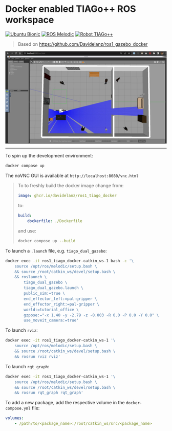 # Docker enabled TIAGo++ ROS workspace

[![Ubuntu Bionic](https://img.shields.io/badge/Ubuntu-bionic-blue)](https://releases.ubuntu.com/18.04/)
[![ROS Melodic](https://img.shields.io/badge/ROS-melodic-blue)](http://wiki.ros.org/melodic)
[![Robot TIAGo++](https://img.shields.io/badge/Robot-TIAGo++-blue)](https://wiki.ros.org/Robots/TIAGo++)

> Based on https://github.com/Davidelanz/ros1_gazebo_docker

<img width=600 align=center alt="noVNC preview" src=".readme_assets/preview_gazebo.jpg">

---

To spin up the development environment:
```sh
docker compose up
```

The noVNC GUI is available at `http://localhost:8080/vnc.html`


> To to freshly build the docker image change from:
> ```yml
> image: ghcr.io/davidelanz/ros1_tiago_docker
> ```
> to:
> ```yml
> build:
>     dockerfile: ./Dockerfile
> ```
> and use:
> ```sh
> docker compose up --build
> ```



To launch a `.launch` file, e.g. `tiago_dual_gazebo`:
```sh
docker exec -it ros1_tiago_docker-catkin_ws-1 bash -c '\
    source /opt/ros/melodic/setup.bash \
    && source /root/catkin_ws/devel/setup.bash \
    && roslaunch \
        tiago_dual_gazebo \
        tiago_dual_gazebo.launch \
        public_sim:=true \
        end_effector_left:=pal-gripper \
        end_effector_right:=pal-gripper \
        world:=tutorial_office \
        gzpose:="-x 1.40 -y -2.79 -z -0.003 -R 0.0 -P 0.0 -Y 0.0" \
        use_moveit_camera:=true'
```

To launch `rviz`:
```sh
docker exec -it ros1_tiago_docker-catkin_ws-1 '\
    source /opt/ros/melodic/setup.bash \
    && source /root/catkin_ws/devel/setup.bash \
    && rosrun rviz rviz'
```

To launch `rqt_graph`:
```sh
docker exec -it ros1_tiago_docker-catkin_ws-1 '\
    source /opt/ros/melodic/setup.bash \
    && source /root/catkin_ws/devel/setup.bash \
    && rosrun rqt_graph rqt_graph'
```

To add a new package, add the respective volume in the `docker-compose.yml` file:
```yml
volumes:
    - /path/to/<package_name>:/root/catkin_ws/src/<package_name>
```
